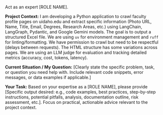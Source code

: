 Act as an expert [ROLE NAME].

**Project Context:**
I am developing a Python application to crawl faculty profile pages on uidaho.edu and extract specific information (Photo URL, Name, Title, Email, Degrees, Research Areas, etc.) using LangChain, LangGraph, Pydantic, and Google Gemini models. The goal is to output a structured Excel file. We are using `uv` for environment management and `ruff` for linting/formatting. We have permission to crawl but need to be respectful (delays between requests). The HTML structure has some variations across pages. We are using an LLM judge for evaluation and tracking detailed metrics (accuracy, cost, tokens, latency).

**Current Situation / My Question:**
[Clearly state the specific problem, task, or question you need help with. Include relevant code snippets, error messages, or data examples if applicable.]

**Your Task:**
Based on your expertise as a [ROLE NAME], please provide [Specific output desired: e.g., code examples, best practices, step-by-step instructions, potential pitfalls, analysis, documentation outline, risk assessment, etc.]. Focus on practical, actionable advice relevant to the project context.